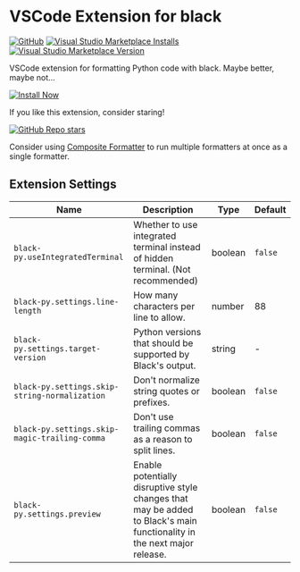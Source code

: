 # VSCode Extension for black

[![GitHub](https://img.shields.io/github/license/34j/vscode-black?logo=github&logoColor=%23181717)](https://github.com/34j/vscode-black)
[![Visual Studio Marketplace Installs](https://img.shields.io/visual-studio-marketplace/i/mikoz.black-py?logo=visual-studio-code&logoColor=%23007ACC)](https://marketplace.visualstudio.com/items?itemName=mikoz.black-py)
[![Visual Studio Marketplace Version](https://img.shields.io/visual-studio-marketplace/v/mikoz.black-py)](https://marketplace.visualstudio.com/items?itemName=mikoz.black-py)

VSCode extension for formatting Python code with black. Maybe better, maybe not...

[![Install Now](https://img.shields.io/badge/-Install%20Now-107C10?style=for-the-badge&logo=visualstudiocode)](https://marketplace.visualstudio.com/items?itemName=mikoz.black-py)

If you like this extension, consider staring!

[![GitHub Repo stars](https://img.shields.io/github/stars/34j/vscode-black?style=social)](https://github.com/34j/vscode-black)

Consider using [Composite Formatter](https://marketplace.visualstudio.com/items?itemName=mikoz.composite-formatter) to run multiple formatters at once as a single formatter.

## Extension Settings

| Name | Description | Type | Default |
|----|-----------|------|---------|
| `black-py.useIntegratedTerminal` | Whether to use integrated terminal instead of hidden terminal. (Not recommended) | boolean | `false` |
| `black-py.settings.line-length` | How many characters per line to allow. | number | 88 |
| `black-py.settings.target-version` | Python versions that should be supported by Black's output. | string | - |
| `black-py.settings.skip-string-normalization` | Don't normalize string quotes or prefixes. | boolean | `false` |
| `black-py.settings.skip-magic-trailing-comma` | Don't use trailing commas as a reason to split lines. | boolean | `false` |
| `black-py.settings.preview` | Enable potentially disruptive style changes that may be added to Black's main functionality in the next major release. | boolean | `false` |

<!--## Known Issues-->